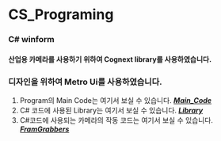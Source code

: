 # CS_Programing

### C# winform
#### 산업용 카메라를 사용하기 위하여 Cognext library를 사용하였습니다.
### 디자인을 위하여 Metro Ui를 사용하였습니다.

1. Program의 Main Code는 여기서 보실 수 있습니다. [**_Main_Code_**]([https://github.com/MBV-and-Kids/Model/blob/main/notebook/py/vae.py](https://github.com/MBV-and-Kids/CS_Programing/tree/main/3grade_Project/3grade_Project))
2. C# 코드에 사용된 Library는 여기서 보실 수 있습니다.  [**_Library_**]([https://github.com/MBV-and-Kids/Model/blob/main/notebook/py/Training.py](https://github.com/MBV-and-Kids/CS_Programing/tree/main/3grade_Project/3grade_Project/bin/Debug))
3. C#코드에 사용되는 카메라의 작동 코드는 여기서 보실 수 있습니다. [**_FramGrabbers_**]([https://github.com/MBV-and-Kids/Model/blob/main/notebook/run_colab_ver.ipynb](https://github.com/MBV-and-Kids/CS_Programing/tree/main/3grade_Project/FramGrabber.cs))
